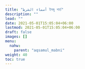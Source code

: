 ```yaml
---
title: "أسماء الشرط ইসমু শার্ত"
description: ""
lead: ""
date: 2021-05-01T15:05:04+06:00
lastmod: 2021-05-01T15:05:04+06:00
draft: false
images: []
menu: 
  nahw:
    parent: "aqsamul_mabni"
weight: 40
toc: true
---
```



